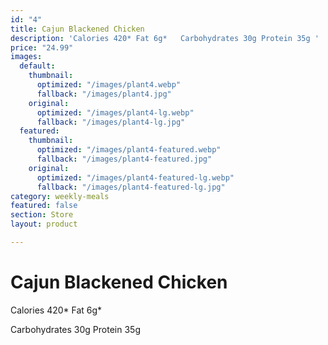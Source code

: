 ```yaml
---
id: "4"
title: Cajun Blackened Chicken
description: 'Calories 420* Fat 6g*   Carbohydrates 30g Protein 35g '
price: "24.99"
images:
  default:
    thumbnail:
      optimized: "/images/plant4.webp"
      fallback: "/images/plant4.jpg"
    original:
      optimized: "/images/plant4-lg.webp"
      fallback: "/images/plant4-lg.jpg"
  featured:
    thumbnail:
      optimized: "/images/plant4-featured.webp"
      fallback: "/images/plant4-featured.jpg"
    original:
      optimized: "/images/plant4-featured-lg.webp"
      fallback: "/images/plant4-featured-lg.jpg"
category: weekly-meals
featured: false
section: Store
layout: product

---
```

# Cajun Blackened Chicken

Calories 420* Fat 6g* 

Carbohydrates 30g Protein 35g 
